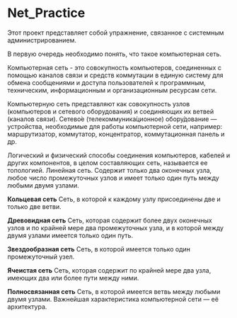 # Net_Practice
 Этот проект представляет собой упражнение, связанное с системным администрированием.

В первую очередь необходимо понять, что такое компьютерная сеть.

Компьютерная сеть - это совокупность компьютеров, соединенных с помощью каналов связи и средств коммутации в единую систему для обмена сообщениями и доступа пользователей к программным, техническим, информационным и организационным ресурсам сети.

Компьютерную сеть представляют как совокупность узлов (компьютеров и сетевого оборудования) и соединяющих их ветвей (каналов связи).
Сетево́е (телекоммуника́ционное) обору́дование — устройства, необходимые для работы компьютерной сети, например: маршрутизатор, коммутатор, концентратор, коммутационная панель и др. 

Логический и физический способы соединения компьютеров, кабелей и других компонентов, в целом составляющих сеть, называется ее топологией.
Линейная сеть. Содержит только два оконечных узла, любое число промежуточных узлов и имеет только один путь между любыми двумя узлами.

**Кольцевая сеть**
Сеть, в которой к каждому узлу присоединены две и только две ветви.

**Древовидная сеть**
Сеть, которая содержит более двух оконечных узлов и по крайней мере два промежуточных узла, и в которой между двумя узлами имеется только один путь.

**Звездообразная сеть**
Сеть, в которой имеется только один промежуточный узел.

**Ячеистая сеть**
Сеть, которая содержит по крайней мере два узла, имеющих два или более пути между ними.

**Полносвязанная сеть**
Сеть, в которой имеется ветвь между любыми двумя узлами. Важнейшая характеристика компьютерной сети — её архитектура.